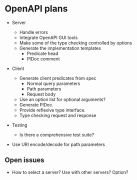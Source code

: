 # OpenAPI plans

  - Server
    - Handle errors
    - Integrate OpenAPI GUI tools
    - Make some of the type checking controlled by options
    - Generate the implementation templates
      - Predicate head
      - PlDoc comment

  - Client
    - Generate client predicates from spec
      - Normal query parameters
      - Path parameters
      - Request body
    - Use an option list for optional arguments?
    - Generate PlDoc.
    - Provide reflexive type interface.
    - Type checking request and response

  - Testing
    - Is there a comprehensive test suite?

  - Use URI encode/decode for path parameters

## Open issues

  - How to select a server?  Use with other servers?  Option?
